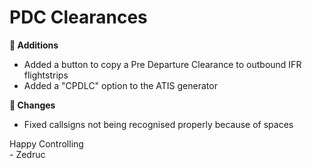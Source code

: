 <div id="changelog"></div>

# PDC Clearances

**🚀 Additions**  

* Added a button to copy a Pre Departure Clearance to outbound IFR flightstrips
* Added a "CPDLC" option to the ATIS generator

**🔧 Changes**  

* Fixed callsigns not being recognised properly because of spaces


Happy Controlling  
\- Zedruc
